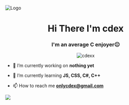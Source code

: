 ![Logo](https://user-images.githubusercontent.com/85038074/182043493-71a13496-e7de-4e9d-adbc-b7183177a29d.jpg)
<h1 align="center">Hi There I'm cdex </h1>
<h3 align="center">I'm an average C enjoyer😐</h3>

<p align="center"> <img src="https://komarev.com/ghpvc/?username=cdexx&label=Profile%20views&color=ff0000&style=flat" alt="cdexx" /> </p>

- 🔭 I’m currently working on **nothing yet**

- 🌱 I’m currently learning **JS, CSS, C#, C++**

- 📫 How to reach me ****onlycdex@gmail.com****

<div align="center">
    <a href="https://www.s.xyz" title="Discord Profile"> <p align="left"> <img src="https://lanyard-profile-readme.vercel.app/api/967447200609226843/?theme=dark"></a>
</div>

